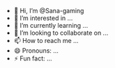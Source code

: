 - 👋 Hi, I’m @Sana-gaming
- 👀 I’m interested in ...
- 🌱 I’m currently learning ...
- 💞️ I’m looking to collaborate on ...
- 📫 How to reach me ...
- 😄 Pronouns: ...
- ⚡ Fun fact: ...

<!---
Sana-gaming/Sana-gaming is a ✨ special ✨ repository because its `README.md` (this file) appears on your GitHub profile.
You can click the Preview link to take a look at your changes.
--->
